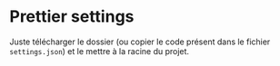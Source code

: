 # Prettier settings

Juste télécharger le dossier (ou copier le code présent dans le fichier `settings.json`) et le mettre à la racine du projet.
